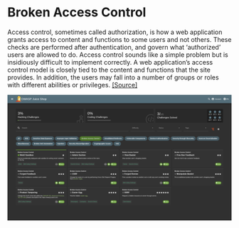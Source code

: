 # Broken Access Control

Access control, sometimes called authorization, is how a web application grants access to content and functions to some users and not others. These checks are performed after authentication, and govern what ‘authorized’ users are allowed to do. Access control sounds like a simple problem but is insidiously difficult to implement correctly. A web application’s access control model is closely tied to the content and functions that the site provides. In addition, the users may fall into a number of groups or roles with different abilities or privileges. [[Source]](https://owasp.org/www-community/Broken_Access_Control)

![OWASP Juice Shop Broken Access Control Challenges](img/broken-access-control-challenges.png)
